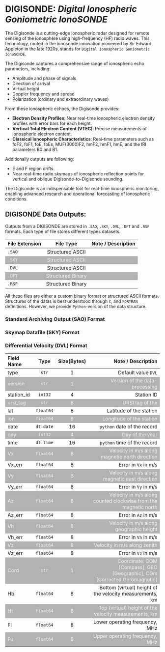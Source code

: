 <!-- 
Author(s): Shibaji Chakraborty

Disclaimer:

-->

<style>
tr:nth-child(even) {
  background-color: #b2b2b2!important;
  color: #f4f4f4!important;
}
</style>

# DIGISONDE: _Digital Ionospheric Goniometric IonoSONDE_
The Digisonde is a cutting-edge ionospheric radar designed for remote sensing of the ionosphere using high-frequency (HF) radio waves. This technology, rooted in the ionosonde innovation pioneered by Sir Edward Appleton in the late 1920s, stands for `Digital Ionospheric Goniometric IonoSONDE`.

The Digisonde captures a comprehensive range of ionospheric echo parameters, including:

* Amplitude and phase of signals
* Direction of arrival
* Virtual height
* Doppler frequency and spread
* Polarization (ordinary and extraordinary waves)

From these ionospheric echoes, the Digisonde provides:

* **Electron Density Profiles**: Near real-time ionospheric electron density profiles with error bars for each height.
* **Vertical Total Electron Content (VTEC)**: Precise measurements of ionospheric electron content.
* **Classical Ionospheric Characteristics**: Real-time parameters such as foF2, foF1, foE, foEs, MUF(3000)F2, hmF2, hmF1, hmE, and the IRI parameters B0 and B1.

Additionally outputs are following:

* E and F region drifts. 
* Near real-time radio skymaps of ionospheric reflection points for vertical and oblique Digisonde-to-Digisonde sounding.

The Digisonde is an indispensable tool for real-time ionospheric monitoring, enabling advanced research and operational forecasting of ionospheric conditions.

## DIGISONDE Data Outputs:
Outputs from a DIGISONDE are stored in `.SAO`, `.SKY`, `.DVL`, `.DFT` and `.RSF` formats. Each type of file stores different types datasets.

| File Extension              | File Type     | Note / Description  |
| :---------------- | :------: | ------: |
| `.SAO` | Structured ASCII |  |
| `.SKY` | Structured ASCII |  |
| `.DVL` | Structured ASCII |  |
| `.DFT` | Structured Binary |  |
| `.RSF` | Structured Binary |  |

All these files are either a custom binary format or structured ASCII formats. Structures of the datas is best understood through `C`, and `FORTRAN` definitions. However, we provide `Python`-version of the data structure.

### Standard Archiving Output (SAO) Format

### Skymap Datafile (SKY) Format

### Differential Velocity (DVL) Format

| Field Name              | Type     | Size(Bytes) | Note / Description  |
| :---------------- | :------: | :------: | ----: |
| type             |  `str`        | 1 | Default value `DVL` |
| version             |  `str`        | 1 | Version of the data-processing |
| station_id       |  `int32`        | 4 | Station ID |
| ursi_tag       |  `str`        | 8 | URSI tag of the  |
| lat       |  `float64`        | 8 | Latitude of the station |
| lon       |  `float64`        | 8 | Longitude of the station |
| date       |  `dt.date`        | 16 | `python` date of the record |
| doy       |  `int32`        | 4 | Day of the year |
| time       |  `dt.time`        | 16 | `python` time of the record |
| Vx       |  `float64`        | 8 | Velocity in m/s along magnetic north direction |
| Vx_err       |  `float64`        | 8 | Error in `Vx` in m/s |
| Vy       |  `float64`        | 8 | Velocity in m/s along magnetic east direction |
| Vy_err       |  `float64`        | 8 | Error in `Vy` in m/s |
| Az       |  `float64`        | 8 | Velocity in m/s along counted clockwise from the magnetic north |
| Az_err       |  `float64`        | 8 | Error in `Az` in m/s |
| Vh       |  `float64`        | 8 | Velocity in m/s along geographic height |
| Vh_err       |  `float64`        | 8 | Error in `Vh` in m/s |
| Vz       |  `float64`        | 8 | Velocity in m/s along zenith |
| Vz_err       |  `float64`        | 8 | Error in `Vz` in m/s |
| Cord       |  `str`        | 1 | Coordinate: COM [Compass], GEO [Geographic], CGm [Corrected Geromagnetic]|
| Hb       |  `float64`        | 8 | Bottom (virtual) height of the velocity measurements, km |
| Ht       |  `float64`        | 8 | Top (virtual) height of the velocity measurements, km |
| Fl       |  `float64`        | 8 | Lower operating frequency, MHz |
| Fu       |  `float64`        | 8 | Upper operating frequency, MHz |